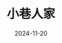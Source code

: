 ---
layout: page
title: 小巷人家
description: 好看，除了范丞丞演得依托答辩。
category: 剧集
img: assets/img/movie/xiao_xiang_ren_jia.webp
star: 4
date: 2024-11-20
---